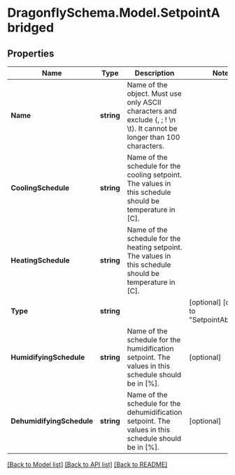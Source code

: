 
# DragonflySchema.Model.SetpointAbridged

## Properties

Name | Type | Description | Notes
------------ | ------------- | ------------- | -------------
**Name** | **string** | Name of the object. Must use only ASCII characters and exclude (, ; ! \\n \\t). It cannot be longer than 100 characters. | 
**CoolingSchedule** | **string** | Name of the schedule for the cooling setpoint. The values in this schedule should be temperature in [C]. | 
**HeatingSchedule** | **string** | Name of the schedule for the heating setpoint. The values in this schedule should be temperature in [C]. | 
**Type** | **string** |  | [optional] [default to "SetpointAbridged"]
**HumidifyingSchedule** | **string** | Name of the schedule for the humidification setpoint. The values in this schedule should be in [%]. | [optional] 
**DehumidifyingSchedule** | **string** | Name of the schedule for the dehumidification setpoint. The values in this schedule should be in [%]. | [optional] 

[[Back to Model list]](../README.md#documentation-for-models)
[[Back to API list]](../README.md#documentation-for-api-endpoints)
[[Back to README]](../README.md)

